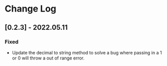 # Change Log

## [0.2.3] - 2022.05.11

### Fixed 
- Update the decimal to string method to solve a bug where passing in a 1 or 0 will throw a out	  of range error. 
